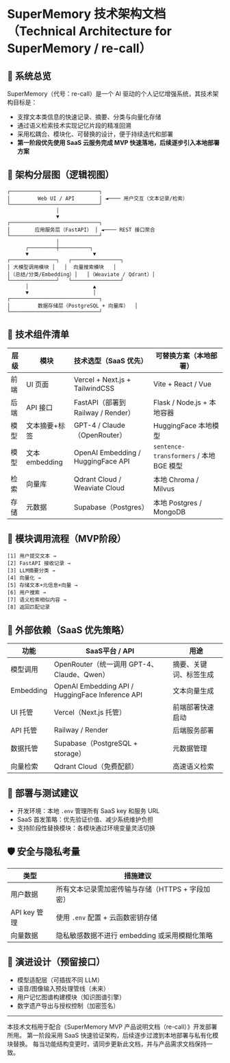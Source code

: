 # SuperMemory 技术架构文档（Technical Architecture for SuperMemory / re-call）

## 🧠 系统总览

SuperMemory（代号：re-call）是一个 AI 驱动的个人记忆增强系统，其技术架构目标是：

* 支撑文本类信息的快速记录、摘要、分类与向量化存储
* 通过语义检索技术实现记忆片段的精准回溯
* 采用松耦合、模块化、可替换的设计，便于持续迭代和部署
* **第一阶段优先使用 SaaS 云服务完成 MVP 快速落地，后续逐步引入本地部署方案**

## 📐 架构分层图（逻辑视图）

```text
┌─────────────────────────────┐
│         Web UI / API        │ ◄──── 用户交互（文本记录/检索）
└─────────────────────────────┘
                │
                ▼
┌─────────────────────────────┐
│        应用服务层（FastAPI） │ ◄──── REST 接口聚合
└─────────────────────────────┘
                │
      ┌─────────┼──────────┐
      ▼                     ▼
┌───────────────┐   ┌────────────────┐
│ 大模型调用模块 │   │  向量搜索模块   │
│（总结/分类/Embedding）│   │（Weaviate / Qdrant）│
└───────────────┘   └────────────────┘
      │                     ▲
      ▼                     │
┌─────────────────────────────┐
│         数据存储层（PostgreSQL + 向量库）  │
└─────────────────────────────┘
```

## 🔧 技术组件清单

| 层级 | 模块           | 技术选型（SaaS 优先）                      | 可替换方案（本地部署）                         |
| -- | ------------ | ---------------------------------- | ----------------------------------- |
| 前端 | UI 页面        | Vercel + Next.js + TailwindCSS     | Vite + React / Vue                  |
| 后端 | API 接口       | FastAPI（部署到 Railway / Render）      | Flask / Node.js + 本地容器              |
| 模型 | 文本摘要+标签      | GPT-4 / Claude（OpenRouter）         | HuggingFace 本地模型                    |
| 模型 | 文本 embedding | OpenAI Embedding / HuggingFace API | `sentence-transformers` / 本地 BGE 模型 |
| 检索 | 向量库          | Qdrant Cloud / Weaviate Cloud      | 本地 Chroma / Milvus                  |
| 存储 | 元数据          | Supabase（Postgres）                 | 本地 Postgres / MongoDB               |

## 🔄 模块调用流程（MVP阶段）

```text
[1] 用户提交文本 →
[2] FastAPI 接收记录 →
[3] LLM摘要分类 →
[4] 向量化 →
[5] 存储文本+元信息+向量 →
[6] 用户搜索 →
[7] 语义检索相似内容 →
[8] 返回匹配记录
```

## 🔌 外部依赖（SaaS 优先策略）

| 功能        | SaaS平台 / API                                     | 用途          |
| --------- | ------------------------------------------------ | ----------- |
| 模型调用      | OpenRouter（统一调用 GPT-4、Claude、Qwen）               | 摘要、关键词、标签生成 |
| Embedding | OpenAI Embedding API / HuggingFace Inference API | 文本向量生成      |
| UI 托管     | Vercel（Next.js 托管）                               | 前端部署快速启动    |
| API 托管    | Railway / Render                                 | 后端服务部署      |
| 数据托管      | Supabase（PostgreSQL + storage）                   | 元数据管理       |
| 向量检索      | Qdrant Cloud（免费配额）                               | 高速语义检索      |

## 🧪 部署与测试建议

* 开发环境：本地 `.env` 管理所有 SaaS key 和服务 URL
* SaaS 首发策略：优先验证价值、减少系统维护负担
* 支持阶段性替换模块：各模块通过环境变量灵活切换

## 🛡️ 安全与隐私考量

| 类型         | 措施建议                         |
| ---------- | ---------------------------- |
| 用户数据       | 所有文本记录需加密传输与存储（HTTPS + 字段加密） |
| API key 管理 | 使用 `.env` 配置 + 云函数密钥存储       |
| 向量数据       | 隐私敏感数据不进行 embedding 或采用模糊化策略 |

## 🚀 演进设计（预留接口）

* 模型适配层（可插拔不同 LLM）
* 语音/图像输入预处理管线（未来）
* 用户记忆图谱构建模块（知识图谱引擎）
* 数字遗产导出与授权控制（加密签名）

---

本技术文档用于配合《SuperMemory MVP 产品说明文档（re-call）》开发部署所用。
第一阶段采用 SaaS 快速验证架构，后续逐步过渡到本地部署与私有化模块替换。
每当功能结构变更时，请同步更新此文档，并与产品需求文档保持一致。
